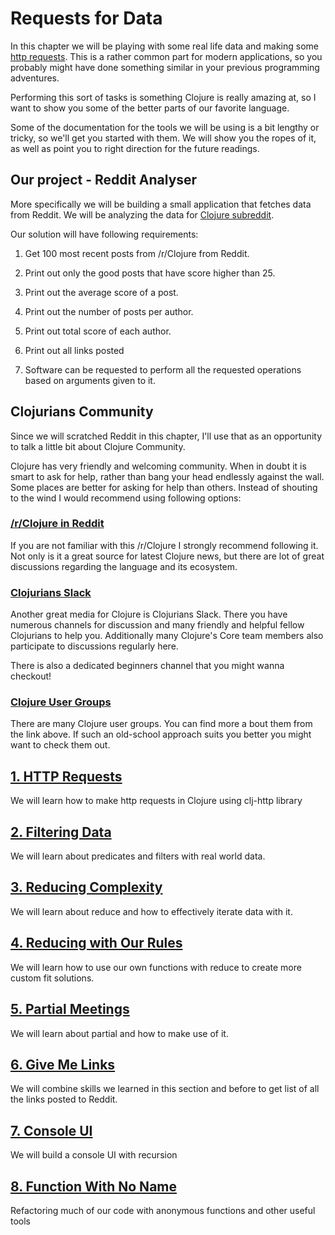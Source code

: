 # Requests for Data

In this chapter we will be playing with some real life data and making some [http requests](https://www.tutorialspoint.com/http/http_requests.htm).
This is a rather common part for modern applications,
so you probably might have done something similar in your previous programming adventures.

Performing this sort of tasks is something Clojure is really amazing at,
so I want to show you some of the better parts of our favorite language.

Some of the documentation for the tools we will be using is a bit lengthy or tricky,
so we'll get you started with them.
We will show you the ropes of it,
as well as point you to right direction for the future readings.

## Our project - Reddit Analyser

More specifically we will be building a small application that fetches data from Reddit.
We will be analyzing the data for [Clojure subreddit](https://www.reddit.com/r/Clojure/).

Our solution will have following requirements:

1. Get 100 most recent posts from /r/Clojure from Reddit.

2. Print out only the good posts that have score higher than 25.

3. Print out the average score of a post.

4. Print out the number of posts per author.

5. Print out total score of each author.

6. Print out all links posted

7. Software can be requested to perform all the requested operations based on arguments given to it.

## Clojurians Community

Since we will scratched Reddit in this chapter,
I'll use that as an opportunity to talk a little bit about Clojure Community.

Clojure has very friendly and welcoming community.
When in doubt it is smart to ask for help,
rather than bang your head endlessly against the wall.
Some places are better for asking for help than others.
Instead of shouting to the wind I would recommend using following options:

### [/r/Clojure in Reddit](https://www.reddit.com/r/Clojure/)

If you are not familiar with this /r/Clojure I strongly recommend following it.
Not only is it a great source for latest Clojure news,
but there are lot of great discussions regarding the language and its ecosystem.

### [Clojurians Slack](http://clojurians.net/)

Another great media for Clojure is Clojurians Slack.
There you have numerous channels for discussion and many friendly and helpful fellow Clojurians to help you.
Additionally many Clojure's Core team members also participate to discussions regularly here.

There is also a dedicated beginners channel that you might wanna checkout!

### [Clojure User Groups](https://clojure.org/community/user_groups)

There are many Clojure user groups.
You can find more a bout them from the link above.
If such an old-school approach suits you better you might want to check them out.

## [1. HTTP Requests](1-http-requests.md)

We will learn how to make http requests in Clojure using clj-http library

## [2. Filtering Data](2-filtering-data.md)

We will learn about predicates and filters with real world data.

## [3. Reducing Complexity](3-reducing-complexity.md)

We will learn about reduce and how to effectively iterate data with it.

## [4. Reducing with Our Rules](4-reducing-with-our-rules.md)

We will learn how to use our own functions with reduce to create more custom fit solutions.

## [5. Partial Meetings](5-partial-meetings.md)

We will learn about partial and how to make use of it.

## [6. Give Me Links](6-give-me-links.md)

We will combine skills we learned in this section and before to get list of all the links posted to Reddit.

## [7. Console UI](7-console-ui.md)

We will build a console UI with recursion

## [8. Function With No Name](8-function-with-no-name.md)

Refactoring much of our code with anonymous functions and other useful tools
